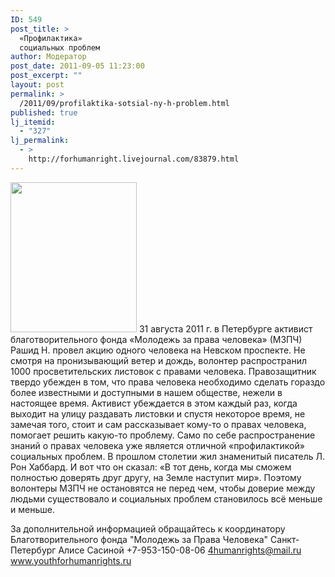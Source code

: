```yaml
---
ID: 549
post_title: >
  «Профилактика»
  социальных проблем
author: Модератор
post_date: 2011-09-05 11:23:00
post_excerpt: ""
layout: post
permalink: >
  /2011/09/profilaktika-sotsial-ny-h-problem.html
published: true
lj_itemid:
  - "327"
lj_permalink:
  - >
    http://forhumanright.livejournal.com/83879.html
---
```

<a href="http://pics.livejournal.com/forhumanright/pic/00008r2h/"><img src="http://pics.livejournal.com/forhumanright/pic/00008r2h" width="202" height="240" border='0'/></a> 31 августа 2011 г. в Петербурге активист благотворительного фонда «Молодежь за права человека» (МЗПЧ) Рашид Н. провел акцию одного человека на Невском проспекте.
Не смотря на пронизывающий ветер и дождь, волонтер распространил 1000 просветительских листовок с правами человека. Правозащитник твердо убежден в том, что права человека необходимо сделать гораздо более известными и доступными в нашем обществе, нежели в настоящее время. Активист убеждается в этом каждый раз, когда выходит на улицу раздавать листовки и спустя некоторое время, не замечая того, стоит и сам рассказывает кому-то о правах человека, помогает решить какую-то проблему. Само по себе распространение знаний о правах человека уже является отличной «профилактикой» социальных проблем. 
В прошлом столетии жил знаменитый писатель Л. Рон Хаббард. И вот что он сказал: «В тот день, когда мы сможем полностью доверять друг другу, на Земле наступит мир». Поэтому волонтеры МЗПЧ не остановятся не перед чем, чтобы доверие между людьми существовало и социальных проблем становилось всё меньше и меньше.

За дополнительной информацией обращайтесь к координатору 
Благотворительного фонда "Молодежь за Права Человека" Санкт-Петербург 
Алисе Сасиной
+7-953-150-08-06 
4humanrights@mail.ru 
www.youthforhumanrights.ru